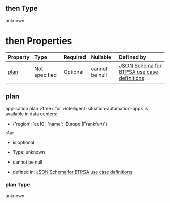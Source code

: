 ## then Type

unknown

# then Properties

| Property      | Type          | Required | Nullable       | Defined by                                                                                                                                                                                                                                      |
| :------------ | :------------ | :------- | :------------- | :---------------------------------------------------------------------------------------------------------------------------------------------------------------------------------------------------------------------------------------------- |
| [plan](#plan) | Not specified | Optional | cannot be null | [JSON Schema for BTPSA use case definitions](btpsa-usecase-properties-services-items-allof-2-then-allof-25-then-allof-1-then-properties-plan.md "undefined#/properties/services/items/allOf/2/then/allOf/25/then/allOf/1/then/properties/plan") |

## plan

application plan >free< for >intelligent-situation-automation-app< is available in data centers:

*   {'region': 'eu10', 'name': 'Europe (Frankfurt)'}

`plan`

*   is optional

*   Type: unknown

*   cannot be null

*   defined in: [JSON Schema for BTPSA use case definitions](btpsa-usecase-properties-services-items-allof-2-then-allof-25-then-allof-1-then-properties-plan.md "undefined#/properties/services/items/allOf/2/then/allOf/25/then/allOf/1/then/properties/plan")

### plan Type

unknown
